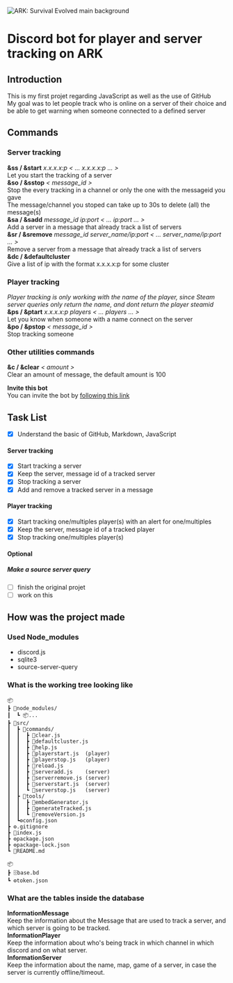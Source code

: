 ![ARK: Survival Evolved main background](https://store-images.s-microsoft.com/image/apps.49771.68672594993004535.abb7a42a-f75b-44f2-8afd-204cb3d19eb6.df63910d-755c-40d4-90c0-95d214d3ccd9?mode=scale&q=90&h=1080&w=1920&background=%23FFFFFF)
# Discord bot for player and server tracking on ARK  
## Introduction  
This is my first projet regarding JavaScript as well as the use of GitHub  
My goal was to let people track who is online on a server of their choice
and be able to get warning when someone connected to a defined server  

## Commands  
### Server tracking
**&ss / &start** *x.x.x.x:p  < ... x.x.x.x:p ... >*  
Let you start the tracking of a server  
**&so / &sstop** *< message_id >*  
Stop the every tracking in a channel or only the one with the messageid you gave  
The message/channel you stoped can take up to 30s to delete (all) the message(s)  
**&sa / &sadd** *message_id ip:port < ... ip:port ... >*  
Add a server in a message that already track a list of servers  
**&sr / &sremove** *message_id server_name/ip:port < ... server_name/ip:port ... >*  
Remove a server from a message that already track a list of servers  
**&dc / &defaultcluster**  
Give a list of ip with the format x.x.x.x:p for some cluster  

### Player tracking  
*Player tracking is only working with the name of the player, since Steam server queries only return the name, and dont return the player steamid*  
**&ps / &ptart** *x.x.x.x:p players < ... players ... >*  
Let you know when someone with a name connect on the server  
**&po / &pstop** *< message_id >*  
Stop tracking someone  

### Other utilities commands  
**&c / &clear** *< amount >*  
Clear an amount of message, the default amount is 100  

**Invite this bot**  
‎‎You can invite the bot by [following this link](https://bit.ly/30LMOoe)  

## Task List  
- [x] Understand the basic of GitHub, Markdown, JavaScript  

#### Server tracking
- [x] Start tracking a server  
- [x] Keep the server, message id of a tracked server  
- [x] Stop tracking a server  
- [x] Add and remove a tracked server in a message  

#### Player tracking
- [x] Start tracking one/multiples player(s) with an alert for one/multiples  
- [x] Keep the server, message id of a tracked player  
- [x] Stop tracking one/multiples player(s)  

#### Optional
##### Make a source server query
- [ ] finish the original projet
- [ ] work on this

## How was the project made  
### Used Node_modules  
- discord.js  
- sqlite3  
- source-server-query  

### What is the working tree looking like  
```
📦  
┣ 📂node_modules/  
┃  ┗ 📦...  
┣ 📂src/  
┃  ┣ 📂commands/  
┃  ┃  ┣ 📜clear.js  
┃  ┃  ┣ 📜defaultcluster.js  
┃  ┃  ┣ 📜help.js  
┃  ┃  ┣ 📜playerstart.js  (player)  
┃  ┃  ┣ 📜playerstop.js   (player)  
┃  ┃  ┣ 📜reload.js  
┃  ┃  ┣ 📜serveradd.js    (server)  
┃  ┃  ┣ 📜serverremove.js (server)  
┃  ┃  ┣ 📜serverstart.js  (server)  
┃  ┃  ┗ 📜serverstop.js   (server)  
┃  ┣ 📂tools/  
┃  ┃  ┣ 📜embedGenerator.js 
┃  ┃  ┣ 📜generateTracked.js  
┃  ┃  ┗ 📜removeVersion.js
┃  ┗⚙️config.json
┣ ⚙️.gitignore  
┣ 📜index.js  
┣ ⚙️package.json  
┣ ⚙️package-lock.json  
┗ 📝README.md  

📦 
┣ 🗄️base.bd  
┗ ⚙️token.json  
```
### What are the tables inside the database  
**InformationMessage**  
Keep the information about the Message that are used to track a server, and which server is going to be tracked.  
**InformationPlayer**  
Keep the information about who's being track in which channel in which discord and on what server.  
**InformationServer**  
Keep the information about the name, map, game of a server, in case the server is currently offline/timeout.  